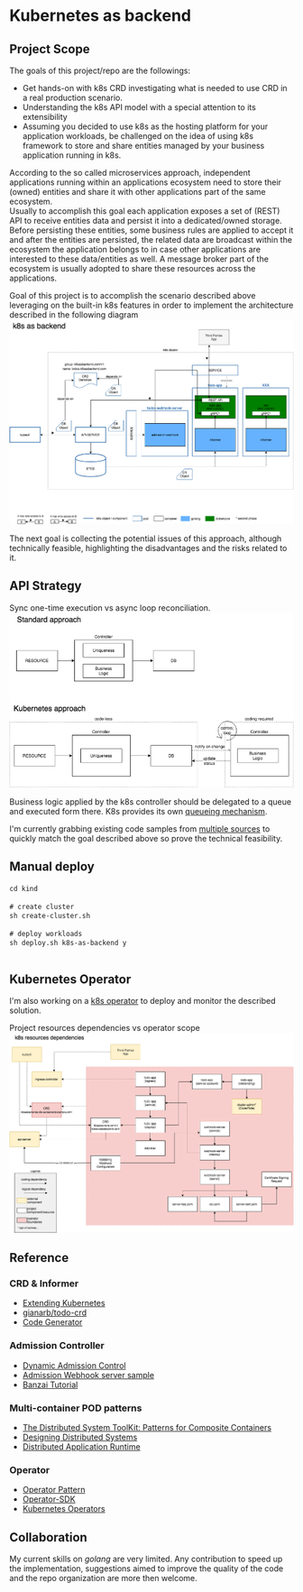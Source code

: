 # Kubernetes as backend

## Project Scope
The goals of this project/repo are the followings:
- Get hands-on with k8s CRD investigating what is needed to use CRD in a real production scenario.
- Understanding the k8s API model with a special attention to its extensibility
- Assuming you decided to use k8s as the hosting platform for your application workloads, be challenged on the idea of using k8s framework to store and share entities managed by your business application running in k8s.

According to the so called microservices approach, independent applications running within an applications ecosystem need to store their (owned) entities and share it with other applications part of the same ecosystem.  
Usually to accomplish this goal each application exposes a set of (REST) API to receive entities data and persist it into a dedicated/owned storage.  
Before persisting these entities, some business rules are applied to accept it and after the entities are persisted, the related data are broadcast within the ecosystem the application belongs to in case other applications are interested to these data/entities as well.  A message broker part of the ecosystem is usually adopted to share these resources across the applications.

Goal of this project is to accomplish the scenario described above leveraging on the built-in k8s features in order to implement the architecture described in the following diagram
![](images/k8s-as-backend.png?raw=true)

The next goal is collecting the potential issues of this approach, although technically feasible, highlighting the disadvantages and the risks related to it.

## API Strategy
Sync one-time execution vs async loop reconciliation.
![](images/kab-API-strategy.png?raw=true)

Business logic applied by the k8s controller should be delegated to a queue and executed form there. K8s provides its own [queueing mechanism](https://godoc.org/k8s.io/client-go/util/workqueue).

I'm currently grabbing existing code samples from [multiple sources](notes.md) to quickly match the goal described above so prove the technical feasibility.

## Manual deploy
```
cd kind

# create cluster
sh create-cluster.sh

# deploy workloads
sh deploy.sh k8s-as-backend y


```

## Kubernetes Operator
I'm also working on a [k8s operator](operator/README.md) to deploy and monitor the described solution.

Project resources dependencies vs operator scope
![](images/kab-resource-deps.png?raw=true)

## Reference

### CRD & Informer
- [Extending Kubernetes](https://get.oreilly.com/ind_extending-kubernetes.html)
- [gianarb/todo-crd](https://github.com/gianarb/todo-crd)
- [Code Generator](https://github.com/kubernetes/code-generator)

### Admission Controller

- [Dynamic Admission Control](https://kubernetes.io/docs/reference/access-authn-authz/extensible-admission-controllers)
- [Admission Webhook server sample](https://github.com/kubernetes/kubernetes/tree/v1.16.11/test/images/agnhost#webhook-kubernetes-external-admission-webhook)
- [Banzai Tutorial](https://banzaicloud.com/blog/k8s-admission-webhooks/)

### Multi-container POD patterns

- [The Distributed System ToolKit: Patterns for Composite Containers](https://kubernetes.io/blog/2015/06/the-distributed-system-toolkit-patterns/)
- [Designing Distributed Systems](https://learning.oreilly.com/library/view/designing-distributed-systems/9781491983638/)
- [Distributed Application Runtime](https://dapr.io/)

### Operator

- [Operator Pattern](https://kubernetes.io/docs/concepts/extend-kubernetes/operator/)
- [Operator-SDK](https://github.com/operator-framework/operator-sdk)
- [Kubernetes Operators](https://learning.oreilly.com/library/view/kubernetes-operators/9781492048039/)

## Collaboration
My current skills on *golang* are very limited. Any contribution to speed up the implementation, suggestions aimed to improve the quality of the code and the repo organization are more then welcome.